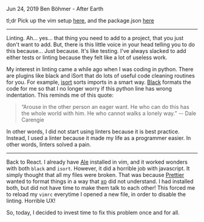 Jun 24, 2019
Ben Böhmer - After Earth

  tl;dr
  Pick up the vim setup [here](https://github.com/piotryordanov/nextjs-boilerplate#vim-setup), and the package.json [here](https://github.com/piotryordanov/nextjs-boilerplate/blob/master/package.json)

----

  Linting. 
  Ah... yes... that thing you need to add to a project, that you just don't want to add. But, there is this little voice in your head telling you to do this because... Just because.
  It's like testing. I've always slacked to add either tests or linting because they felt like a lot of useless work.

  My interest in linting came a while ago when I was coding in python. There are plugins like black and iSort that do lots of useful code cleaning routines for you. For example, [isort](https://pypi.org/project/isort/) sorts imports in a smart way. [Black](https://pypi.org/project/black/) formats the code for me so that I no longer worry if this python line has wrong indentation.
  This reminds me of this quote:

  > “Arouse in the other person an eager want. He who can do this has the whole world with him. He who cannot walks a lonely way.” -- Dale Carengie

  In other words, I did not start using linters because it is best practice. Instead, I used a linter because it made my life as a programmer easier. 
  In other words, linters solved a pain.


  ----

  Back to React. I already have [Ale](https://github.com/w0rp/ale) installed in vim, and it worked wonders with both `black` and `isort`. However, it did a horrible job with javascript. It simply thought that all my files were broken.
  That was because [Prettier](https://prettier.io/) wanted to format things in a way that [xo](https://github.com/xojs/xo) did not understand. I had installed both, but did not have time to make them talk to each other! This forced me to reload my `vimrc` everytime I opened a new file, in order to disable the linting. Horrible UX!

  So, today, I decided to invest time to fix this problem once and for all.
